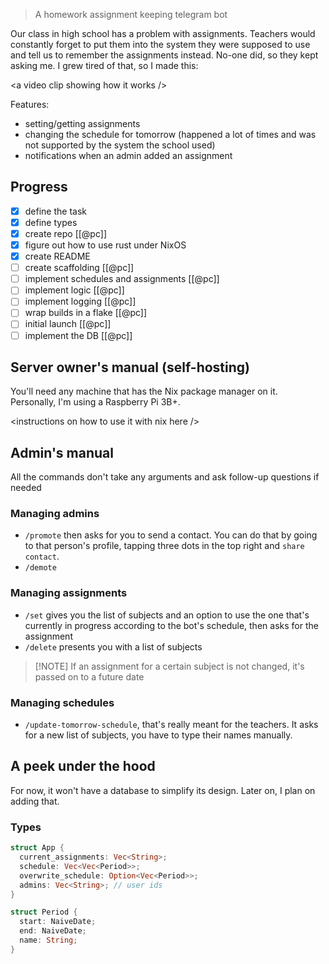 > A homework assignment keeping telegram bot

Our class in high school has a problem with assignments. Teachers would constantly forget to put them into the system they were supposed to use and tell us to remember the assignments instead. No-one did, so they kept asking me. I grew tired of that, so I made this:

\<a video clip showing how it works />

Features:
- setting/getting assignments
- changing the schedule for tomorrow (happened a lot of times and was not supported by the system the school used)
- notifications when an admin added an assignment

## Progress
- [x] define the task
- [x] define types
- [x] create repo [[@pc]]
- [x] figure out how to use rust under NixOS
- [x] create README
- [ ] create scaffolding [[@pc]]
- [ ] implement schedules and assignments [[@pc]]
- [ ] implement logic [[@pc]]
- [ ] implement logging [[@pc]]
- [ ] wrap builds in a flake [[@pc]]
- [ ] initial launch [[@pc]]
- [ ] implement the DB [[@pc]]

## Server owner's manual (self-hosting)
You'll need any machine that has the Nix package manager on it. Personally, I'm using a Raspberry Pi 3B+.

\<instructions on how to use it with nix here />

## Admin's manual
All the commands don't take any arguments and ask follow-up questions if needed

### Managing admins
- `/promote` then asks for you to send a contact. You can do that by going to that person's profile, tapping three dots in the top right and `share contact`.
- `/demote`

### Managing assignments
- `/set` gives you the list of subjects and an option to use the one that's currently in progress according to the bot's schedule, then asks for the assignment
- `/delete` presents you with a list of subjects

> [!NOTE] If an assignment for a certain subject is not changed, it's passed on to a future date

### Managing schedules
- `/update-tomorrow-schedule`, that's really meant for the teachers. It asks for a new list of subjects, you have to type their names manually.

## A peek under the hood
For now, it won't have a database to simplify its design. Later on, I plan on adding that.

### Types
```rust
struct App {
  current_assignments: Vec<String>;
  schedule: Vec<Vec<Period>>;
  overwrite_schedule: Option<Vec<Period>>;
  admins: Vec<String>; // user ids
}

struct Period {
  start: NaiveDate;
  end: NaiveDate;
  name: String;
}
```
